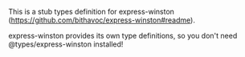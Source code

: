This is a stub types definition for express-winston (https://github.com/bithavoc/express-winston#readme).

express-winston provides its own type definitions, so you don't need @types/express-winston installed!